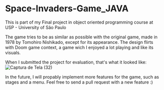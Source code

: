# Space-Invaders-Game_JAVA
This is part of my Final project in object oriented programming course at USP - University of São Paulo

The game tries to be as similar as possible with the original game, made in 1978 by Tomohiro Nishikado, except for its appearance.
The design flirts with Doom game context, a game wich I enjoyed a lot playing and like its visuals.

When I submitted the project for evaluation, that's what it looked like:
![Captura de Tela (32)](https://user-images.githubusercontent.com/84240829/222218690-f18b82f0-a20d-42ce-a11a-6507af13ae87.png)

In the future, I will propably implement more features for the game, such as stages and a menu.
Feel free to send a pull request with a new feature :)
